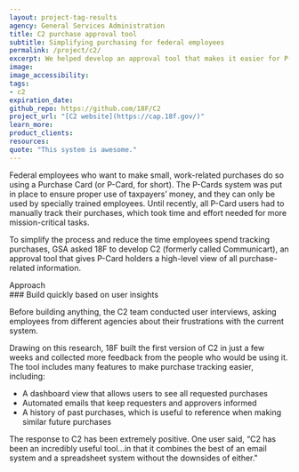 ```yaml
---
layout: project-tag-results
agency: General Services Administration
title: C2 purchase approval tool
subtitle: Simplifying purchasing for federal employees
permalink: /project/c2/
excerpt: We helped develop an approval tool that makes it easier for P-Card holders to manage purchases and approvals.
image: 
image_accessibility: 
tags:
- c2
expiration_date: 
github_repo: https://github.com/18F/C2
project_url: "[C2 website](https://cap.18f.gov/)"
learn_more: 
product_clients: 
resources: 
quote: "This system is awesome."
---
```


Federal employees who want to make small, work-related purchases do so using a Purchase Card (or P-Card, for short). The P-Cards system was put in place to ensure proper use of taxpayers’ money, and they can only be used by specially trained employees. Until recently, all P-Card users had to manually track their purchases, which took time and effort needed for more mission-critical tasks.

To simplify the process and reduce the time employees spend tracking purchases, GSA asked 18F to develop C2 (formerly called Communicart), an approval tool that gives P-Card holders a high-level view of all purchase-related information.

<div class="small-caps">Approach</div>
### Build quickly based on user insights

Before building anything, the C2 team conducted user interviews, asking employees from different agencies about their frustrations with the current system.

Drawing on this research, 18F built the first version of C2 in just a few weeks and collected more feedback from the people who would be using it. The tool includes many features to make purchase tracking easier, including:

- A dashboard view that allows users to see all requested purchases
- Automated emails that keep requesters and approvers informed
- A history of past purchases, which is useful to reference when making similar future purchases

The response to C2 has been extremely positive. One user said, “C2 has been an incredibly useful tool...in that it combines the best of an email system and a spreadsheet system without the downsides of either." 
